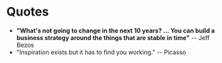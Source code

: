 Quotes
======

- **"What's not going to change in the next 10 years? ... You can build a business strategy around the things that are stable in time"** -- Jeff Bezos
- "Inspiration exists but it has to find you working." -- Picasso
